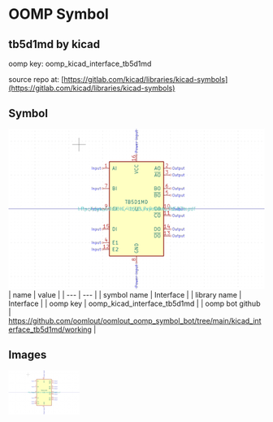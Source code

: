 # OOMP Symbol  
## tb5d1md  by kicad  
  
oomp key: oomp_kicad_interface_tb5d1md  
  
source repo at: [https://gitlab.com/kicad/libraries/kicad-symbols](https://gitlab.com/kicad/libraries/kicad-symbols)  
## Symbol  
  
[![working.png](working_600.png)](working.png)  
| name | value | 
| --- | --- | 
| symbol name | Interface | 
| library name | Interface | 
| oomp key | oomp_kicad_interface_tb5d1md | 
| oomp bot github | https://github.com/oomlout/oomlout_oomp_symbol_bot/tree/main/kicad_interface_tb5d1md/working | 
## Images  
  
[![working.png](working_140.png)](working.png)  
